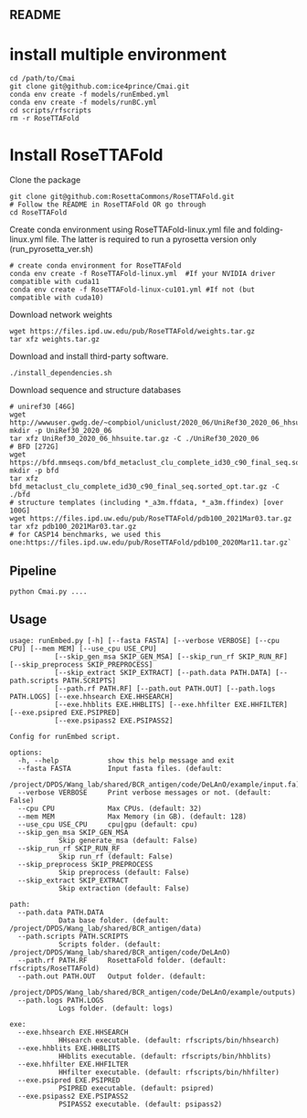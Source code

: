 ## README
#  install multiple environment
	cd /path/to/Cmai
	git clone git@github.com:ice4prince/Cmai.git
	conda env create -f models/runEmbed.yml
	conda env create -f models/runBC.yml
	cd scripts/rfscripts
	rm -r RoseTTAFold
#  Install RoseTTAFold
Clone the package  

	git clone git@github.com:RosettaCommons/RoseTTAFold.git
	# Follow the README in RoseTTAFold OR go through
	cd RoseTTAFold
Create conda environment using RoseTTAFold-linux.yml file and folding-linux.yml file. The latter is required to run a pyrosetta version only (run_pyrosetta_ver.sh)
	
	# create conda environment for RoseTTAFold
	conda env create -f RoseTTAFold-linux.yml  #If your NVIDIA driver compatible with cuda11
	conda env create -f RoseTTAFold-linux-cu101.yml #If not (but compatible with cuda10)
 Download network weights
	
	wget https://files.ipd.uw.edu/pub/RoseTTAFold/weights.tar.gz
	tar xfz weights.tar.gz
Download and install third-party software.
	
	./install_dependencies.sh
Download sequence and structure databases  
	
	# uniref30 [46G]
	wget http://wwwuser.gwdg.de/~compbiol/uniclust/2020_06/UniRef30_2020_06_hhsuite.tar.gz
	mkdir -p UniRef30_2020_06
	tar xfz UniRef30_2020_06_hhsuite.tar.gz -C ./UniRef30_2020_06
	# BFD [272G]
	wget https://bfd.mmseqs.com/bfd_metaclust_clu_complete_id30_c90_final_seq.sorted_opt.tar.gz
	mkdir -p bfd
	tar xfz
	bfd_metaclust_clu_complete_id30_c90_final_seq.sorted_opt.tar.gz -C ./bfd
	# structure templates (including *_a3m.ffdata, *_a3m.ffindex) [over 100G]
	wget https://files.ipd.uw.edu/pub/RoseTTAFold/pdb100_2021Mar03.tar.gz
	tar xfz pdb100_2021Mar03.tar.gz
	# for CASP14 benchmarks, we used this one:https://files.ipd.uw.edu/pub/RoseTTAFold/pdb100_2020Mar11.tar.gz`


## Pipeline
	python Cmai.py ....
## Usage
	usage: runEmbed.py [-h] [--fasta FASTA] [--verbose VERBOSE] [--cpu CPU] [--mem MEM] [--use_cpu USE_CPU]
			   [--skip_gen_msa SKIP_GEN_MSA] [--skip_run_rf SKIP_RUN_RF] [--skip_preprocess SKIP_PREPROCESS]
			   [--skip_extract SKIP_EXTRACT] [--path.data PATH.DATA] [--path.scripts PATH.SCRIPTS]
			   [--path.rf PATH.RF] [--path.out PATH.OUT] [--path.logs PATH.LOGS] [--exe.hhsearch EXE.HHSEARCH]
			   [--exe.hhblits EXE.HHBLITS] [--exe.hhfilter EXE.HHFILTER] [--exe.psipred EXE.PSIPRED]
			   [--exe.psipass2 EXE.PSIPASS2]

	Config for runEmbed script.

	options:
	  -h, --help            show this help message and exit
	  --fasta FASTA         Input fasta files. (default:
				/project/DPDS/Wang_lab/shared/BCR_antigen/code/DeLAnO/example/input.fa)
	  --verbose VERBOSE     Print verbose messages or not. (default: False)
	  --cpu CPU             Max CPUs. (default: 32)
	  --mem MEM             Max Memory (in GB). (default: 128)
	  --use_cpu USE_CPU     cpu|gpu (default: cpu)
	  --skip_gen_msa SKIP_GEN_MSA
				Skip generate_msa (default: False)
	  --skip_run_rf SKIP_RUN_RF
				Skip run_rf (default: False)
	  --skip_preprocess SKIP_PREPROCESS
				Skip preprocess (default: False)
	  --skip_extract SKIP_EXTRACT
				Skip extraction (default: False)

	path:
	  --path.data PATH.DATA
				Data base folder. (default: /project/DPDS/Wang_lab/shared/BCR_antigen/data)
	  --path.scripts PATH.SCRIPTS
				Scripts folder. (default: /project/DPDS/Wang_lab/shared/BCR_antigen/code/DeLAnO)
	  --path.rf PATH.RF     RosettaFold folder. (default: rfscripts/RoseTTAFold)
	  --path.out PATH.OUT   Output folder. (default:
				/project/DPDS/Wang_lab/shared/BCR_antigen/code/DeLAnO/example/outputs)
	  --path.logs PATH.LOGS
				Logs folder. (default: logs)

	exe:
	  --exe.hhsearch EXE.HHSEARCH
				HHsearch executable. (default: rfscripts/bin/hhsearch)
	  --exe.hhblits EXE.HHBLITS
				HHblits executable. (default: rfscripts/bin/hhblits)
	  --exe.hhfilter EXE.HHFILTER
				HHfilter executable. (default: rfscripts/bin/hhfilter)
	  --exe.psipred EXE.PSIPRED
				PSIPRED executable. (default: psipred)
	  --exe.psipass2 EXE.PSIPASS2
				PSIPASS2 executable. (default: psipass2)
